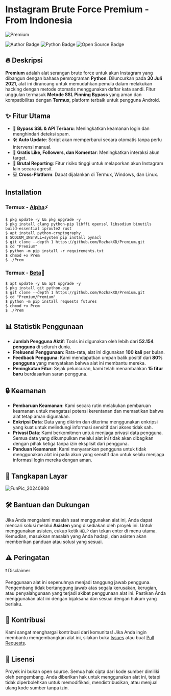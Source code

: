 # Instagram Brute Force Premium - From Indonesia
![Premium](https://github.com/user-attachments/assets/893c14d0-dfca-4a4b-b778-ee5f238edc34)

![Author Badge](https://img.shields.io/badge/Author-Rozhak-blue?style=flat-square&logo=github)
![Python Badge](https://img.shields.io/badge/Written%20In-Python-yellow?style=flat-square&logo=python)
![Open Source Badge](https://img.shields.io/badge/Open%20Source-No-red?style=flat-square&logo=open-source-initiative)

## 🔥 Deskripsi
**Premium** adalah alat serangan brute force untuk akun Instagram yang dibangun dengan bahasa pemrograman **Python**. Diluncurkan pada **30 Juli 2021**, alat ini dirancang untuk memudahkan pemula dalam melakukan hacking dengan metode otomatis menggunakan daftar kata sandi. Fitur unggulan termasuk **Metode SSL Pinning Bypass** yang aman dan kompatibilitas dengan **Termux**, platform terbaik untuk pengguna Android.

## ✨ Fitur Utama
- 🔐 **Bypass SSL & API Terbaru**: Meningkatkan keamanan login dan menghindari deteksi spam.
- 🛠️ **Auto Update**: Script akan memperbarui secara otomatis tanpa perlu intervensi manual.
- 🌟 **Gratis Like, Followers, dan Komentar**: Meningkatkan interaksi akun target.
- 🚨 **Brutal Reporting**: Fitur risiko tinggi untuk melaporkan akun Instagram lain secara agresif.
- 💻 **Cross-Platform**: Dapat dijalankan di Termux, Windows, dan Linux.

## Installation
### Termux - [Alpha](https://drive.google.com/file/d/17ULiEz8qnvMs9wZ_yY_oYhk4kfOHE1mR/view?usp=sharing)⚡
```
$ pkg update -y && pkg upgrade -y
$ pkg install clang python-pip libffi openssl libsodium binutils build-essential iproute2 rust
$ apt install python-cryptography
$ SODIUM_INSTALL=system pip install pynacl
$ git clone --depth 1 https://github.com/RozhakXD/Premium.git
$ cd "Premium"
$ python -m pip install -r requirements.txt
$ chmod +x Prem
$ ./Prem
```

### Termux - [Beta](https://drive.google.com/file/d/1xKuP_-XNMNXUV-Io_GpKQvX4MB_K_VZW/view?usp=drive_link)🔄
```
$ apt update -y && apt upgrade -y
$ pkg install git python-pip
$ git clone --depth 1 https://github.com/RozhakXD/Premium.git
$ cd "Premium/Premium"
$ python -m pip install requests futures
$ chmod +x Prem
$ ./Prem
```

## 📊 Statistik Penggunaan
- **Jumlah Pengguna Aktif**: Tools ini digunakan oleh lebih dari **52.154 pengguna** di seluruh dunia.
- **Frekuensi Penggunaan**: Rata-rata, alat ini digunakan **100 kali** per bulan.
- **Feedback Pengguna**: Kami mendapatkan umpan balik positif dari **80% pengguna** yang menyatakan bahwa alat ini membantu mereka.
- **Peningkatan Fitur**: Sejak peluncuran, kami telah menambahkan **15 fitur baru** berdasarkan saran pengguna.

## 🔒 Keamanan
- **Pembaruan Keamanan**: Kami secara rutin melakukan pembaruan keamanan untuk mengatasi potensi kerentanan dan memastikan bahwa alat tetap aman digunakan.
- **Enkripsi Data**: Data yang dikirim dan diterima menggunakan enkripsi yang kuat untuk melindungi informasi sensitif dari akses tidak sah.
- **Privasi Data**: Kami berkomitmen untuk menjaga privasi data pengguna. Semua data yang dikumpulkan melalui alat ini tidak akan dibagikan dengan pihak ketiga tanpa izin eksplisit dari pengguna.
- **Panduan Keamanan**: Kami menyarankan pengguna untuk tidak menggunakan alat ini pada akun yang sensitif dan untuk selalu menjaga informasi login mereka dengan aman.

## 📸 Tangkapan Layar
![FunPic_20240808](https://github.com/user-attachments/assets/01bb0962-f50b-4d35-8533-53fe74684572)

## 🛠️ Bantuan dan Dukungan
Jika Anda mengalami masalah saat menggunakan alat ini, Anda dapat mencari solusi melalui **Asisten** yang disediakan oleh proyek ini. Untuk menggunakan asisten, cukup ketik `HELP` dan tekan enter di menu utama. Kemudian, masukkan masalah yang Anda hadapi, dan asisten akan memberikan panduan atau solusi yang sesuai.

## ⚠️ Peringatan
❗ Disclaimer

Penggunaan alat ini sepenuhnya menjadi tanggung jawab pengguna. Pengembang tidak bertanggung jawab atas segala kerusakan, kerugian, atau penyalahgunaan yang terjadi akibat penggunaan alat ini. Pastikan Anda menggunakan alat ini dengan bijaksana dan sesuai dengan hukum yang berlaku.

## 🤝 Kontribusi
Kami sangat menghargai kontribusi dari komunitas! Jika Anda ingin membantu mengembangkan alat ini, silakan buka [Issues](https://github.com/RozhakXD/Premium/issues) atau buat [Pull Requests](https://github.com/RozhakXD/Premium/pulls).

## 📜 Lisensi
Proyek ini bukan open source. Semua hak cipta dari kode sumber dimiliki oleh pengembang. Anda diberikan hak untuk menggunakan alat ini, tetapi tidak diperbolehkan untuk memodifikasi, mendistribusikan, atau menjual ulang kode sumber tanpa izin.
